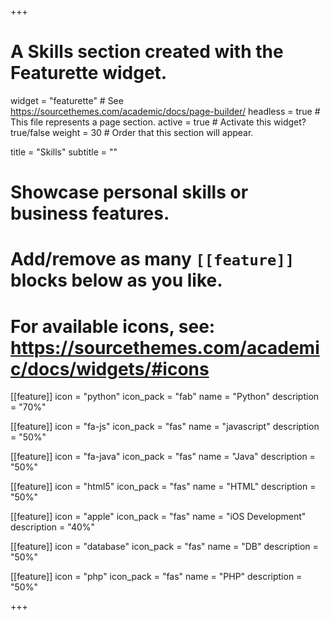 +++
# A Skills section created with the Featurette widget.
widget = "featurette"  # See https://sourcethemes.com/academic/docs/page-builder/
headless = true  # This file represents a page section.
active = true  # Activate this widget? true/false
weight = 30  # Order that this section will appear.

title = "Skills"
subtitle = ""

# Showcase personal skills or business features.
# 
# Add/remove as many `[[feature]]` blocks below as you like.
# 
# For available icons, see: https://sourcethemes.com/academic/docs/widgets/#icons

[[feature]]
  icon = "python"
  icon_pack = "fab"
  name = "Python"
  description = "70%"
  
[[feature]]
  icon = "fa-js"
  icon_pack = "fas"
  name = "javascript"
  description = "50%"  
  
[[feature]]
  icon = "fa-java"
  icon_pack = "fas"
  name = "Java"
  description = "50%"
  
 [[feature]]
  icon = "html5"
  icon_pack = "fas"
  name = "HTML"
  description = "50%"
  
 [[feature]]
  icon = "apple"
  icon_pack = "fas"
  name = "iOS Development"
  description = "40%"
  
  
 [[feature]]
  icon = "database"
  icon_pack = "fas"
  name = "DB"
  description = "50%"
  
 [[feature]]
  icon = "php"
  icon_pack = "fas"
  name = "PHP"
  description = "50%"

+++
